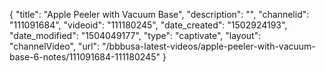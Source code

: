 {
    "title": "Apple Peeler with Vacuum Base",
    "description": "",
    "channelid": "111091684",
    "videoid": "111180245",
    "date_created": "1502924193",
    "date_modified": "1504049177",
    "type": "captivate",
    "layout": "channelVideo",
    "url": "\/bbbusa-latest-videos\/apple-peeler-with-vacuum-base-6-notes\/111091684-111180245"
}